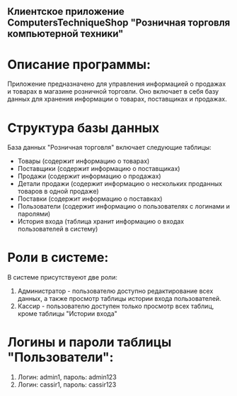 ## Клиентское приложение ComputersTechniqueShop "Розничная торговля компьютерной техники"

# Описание программы:
Приложение предназначено для управления информацией о продажах и товарах в 
магазине розничной торговли. Оно включает в себя базу данных для хранения 
информации о товарах, поставщиках и продажах.

# Структура базы данных
База данных "Розничная торговля" включает следующие таблицы:
- Товары (содержит информацию о товарах)
- Поставщики (содержит информацию о поставщиках)
- Продажи (содержит информацию о продажах)
- Детали продажи (содержит информацию о нескольких проданных товаров в одной продаже)
- Поставки (содержит информацию о поставках)
- Пользователи (содержит информацию о пользователях с логинами и паролями)
- История входа (таблица хранит информацию о входах пользователей в систему)

# Роли в системе:
В системе присутствуеют две роли:
1. Администратор - пользователю доступно редактирование всех данных, а также просмотр таблицы истории входа пользователей.
3. Кассир - пользователю доступен только просмотр всех таблиц, кроме таблицы "Истории входа"

# Логины и пароли таблицы "Пользователи":
1. Логин: admin1, пароль: admin123
2. Логин: cassir1, пароль: cassir123


